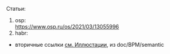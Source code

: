 Статьи:  
1. osp:  
https://www.osp.ru/os/2021/03/13055996
2. habr:
- вторичные ссылки [см. Иллюстации](https://github.com/bpmbpm/doc/blob/main/BPM/semantic/README.md#%D0%B8%D0%BB%D0%BB%D1%8E%D1%81%D1%82%D1%80%D0%B0%D1%86%D0%B8%D0%B8), из doc/BPM/semantic

